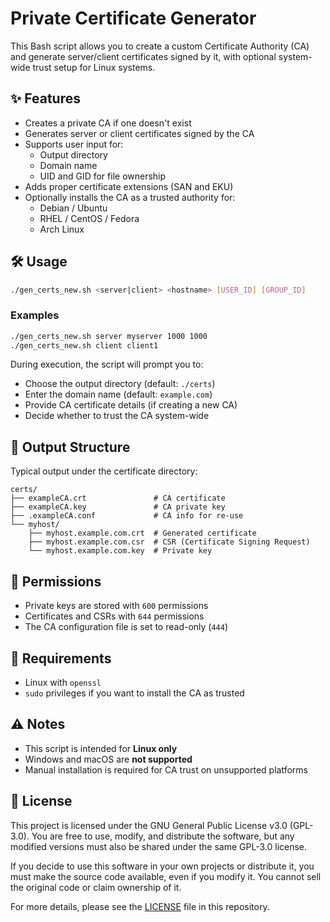 # Private Certificate Generator

This Bash script allows you to create a custom Certificate Authority (CA) and generate server/client certificates signed by it, with optional system-wide trust setup for Linux systems.

## ✨ Features

- Creates a private CA if one doesn't exist
- Generates server or client certificates signed by the CA
- Supports user input for:
  - Output directory
  - Domain name
  - UID and GID for file ownership
- Adds proper certificate extensions (SAN and EKU)
- Optionally installs the CA as a trusted authority for:
  - Debian / Ubuntu
  - RHEL / CentOS / Fedora
  - Arch Linux

## 🛠️ Usage

```bash
./gen_certs_new.sh <server|client> <hostname> [USER_ID] [GROUP_ID]
````

### Examples

```bash
./gen_certs_new.sh server myserver 1000 1000
./gen_certs_new.sh client client1
```

During execution, the script will prompt you to:

* Choose the output directory (default: `./certs`)
* Enter the domain name (default: `example.com`)
* Provide CA certificate details (if creating a new CA)
* Decide whether to trust the CA system-wide

## 📁 Output Structure

Typical output under the certificate directory:

```
certs/
├── exampleCA.crt               # CA certificate
├── exampleCA.key               # CA private key
├── .exampleCA.conf             # CA info for re-use
└── myhost/
    ├── myhost.example.com.crt  # Generated certificate
    ├── myhost.example.com.csr  # CSR (Certificate Signing Request)
    └── myhost.example.com.key  # Private key
```

## 🔐 Permissions

* Private keys are stored with `600` permissions
* Certificates and CSRs with `644` permissions
* The CA configuration file is set to read-only (`444`)

## 🐧 Requirements

* Linux with `openssl`
* `sudo` privileges if you want to install the CA as trusted

## ⚠️ Notes

* This script is intended for **Linux only**
* Windows and macOS are **not supported**
* Manual installation is required for CA trust on unsupported platforms

## 📜 License

This project is licensed under the GNU General Public License v3.0 (GPL-3.0). You are free to use, modify, and distribute the software, but any modified versions must also be shared under the same GPL-3.0 license.

If you decide to use this software in your own projects or distribute it, you must make the source code available, even if you modify it. You cannot sell the original code or claim ownership of it.

For more details, please see the [LICENSE](LICENSE) file in this repository.

